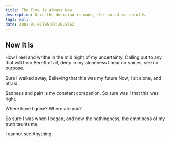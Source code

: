 ```yaml
---
title: The Time is Always Now
description: Once the decision is made, the narrative unfolds.
tags: null
date: 2002-01-01T05:03:20.856Z
---
```


<div class="poem">

## Now It Is

How I reel and writhe
in the mid night of my uncertainty.
Calling out to any that will hear
Bereft of all, deep in my aloneness
I hear no voices, see no purpose.

Sure I walked away,
Believing that this was my future
Now, I sit alone, and afraid.

Sadness and pain is my constant
companion. So sure was I that
this was right.

Where have I gone?
Where are you?

So sure I was when I began,
and now the nothingness,
the emptiness of my truth
taunts me.

I cannot see
Anything.

</div>
